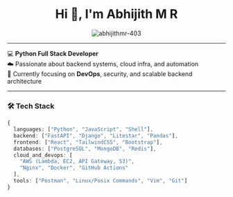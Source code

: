 <h1 align="center">Hi 👋, I'm Abhijith M R</h1>

<p align="center">
  <img src="https://komarev.com/ghpvc/?username=abhijithmr-403&label=Profile%20views&color=347393&style=flat" alt="abhijithmr-403" />
</p>

---

💻 **Python Full Stack Developer**  
☁️ Passionate about backend systems, cloud infra, and automation  
🎯 Currently focusing on **DevOps**, security, and scalable backend architecture  

---

### 🛠️ Tech Stack

```ts
{
  languages: ["Python", "JavaScript", "Shell"],
  backend: ["FastAPI", "Django", "Litestar", "Pandas"],
  frontend: ["React", "TailwindCSS", "Bootstrap"],
  databases: ["PostgreSQL", "MongoDB", "Redis"],
  cloud_and_devops: [
    "AWS (Lambda, EC2, API Gateway, S3)",
    "Nginx", "Docker", "GitHub Actions"
  ],
  tools: ["Postman", "Linux/Posix Commands", "Vim", "Git"]
}
